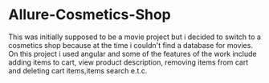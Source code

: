 # Allure-Cosmetics-Shop
This was initially supposed to be a movie project but i decided to switch to a cosmetics shop because at the time i couldn't find a database for movies. On this project i used angular and some of the features of the work include adding items to cart, view product description, removing items from cart and deleting cart items,items search e.t.c. 
